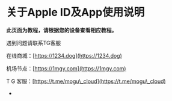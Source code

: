 # 关于Apple ID及App使用说明

**此页面为教程，请根据您的设备查看相应教程。**

遇到问题请联系TG客服

在线商城：[https://1234.dog](https://1234.dog)

机场节点：[https://1mgy.com](https://1mgy.com)

T G 客服：[https://t.me/mogu\_cloud](https://t.me/mogu\_cloud)

*



